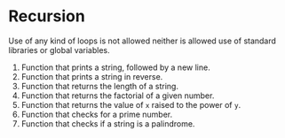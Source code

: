 # Recursion

Use of any kind of loops is not allowed neither is allowed use of standard libraries or global variables.

1. Function that prints a string, followed by a new line.
2. Function that prints a string in reverse.
3. Function that returns the length of a string.
4. Function that returns the factorial of a given number.
5. Function that returns the value of `x` raised to the power of `y`.
6. Function that checks for a prime number.
7. Function that checks if a string is a palindrome.